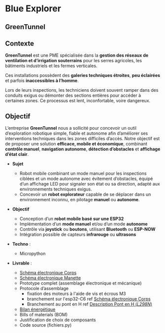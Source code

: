# Blue Explorer

## **GreenTunnel**

## Contexte

**GreenTunnel** est une PME spécialisée dans la **gestion des réseaux de ventilation et d’irrigation souterrains** pour les serres agricoles, les bâtiments industriels et les fermes verticales.

Ces installations possèdent des **galeries techniques étroites**, **peu éclairées** et parfois **inaccessibles à l’homme**.

Lors de leurs inspections, les techniciens doivent souvent ramper dans des conduits exigus ou démonter des sections entières pour accéder à certaines zones. Ce processus est lent, inconfortable, voire dangereux.

## Objectif

L’entreprise **GreenTunnel** nous a sollicité pour concevoir un outil d’exploration robotique simple, fiable et autonome afin d’améliorer ses interventions techniques dans les zones difficiles d’accès.
Notre objectif est de proposer une solution **efficace, mobile et économique**, combinant **contrôle manuel**, **navigation autonome**, **détection d’obstacles** et **affichage d’état clair**.


- **Sujet**
    - Robot mobile combinant un mode manuel pour les inspections ciblées et un mode autonome avec évitement d’obstacles, équipé d’un affichage LED pour signaler son état ou sa direction, adapté aux environnements techniques exigus.
    - Concevoir un **robot explorateur** capable de se déplacer dans un environnement inconnu, en pilotage **manuel** ou **autonome**.
- **Objectif**
    - Conception d’un **robot mobile basé sur une ESP32**
    - Implémentation d’un **mode manuel** et/ou d’un mode **autonome**
    - Contrôle via **joystick** ou **boutons**, utilisant **Bluetooth** ou **ESP-NOW**
    - Intégration possible de capteurs **infrarouge** ou **ultrasons**
    
- **Techno** :
    - Micropython
    
- **Livrable** :
    - [Schéma électronique Corps](schéma-elec-Corps.png)
    - [Schéma électronique Manette](schéma-elec-Manette.png)
    - Prototype complet (assemblage électronique et mécanique)
    - Protocole d’assemblage
        - fixation des moteurs à l'aide de vis et écrous M3
        - branchement sur l'esp32-C6 ref [Schéma électronique Corps](schéma-elec-Corps.png)
        - Branchement au pont en H ref [Description Pont en H (*L298N*)](Description_L298N.png)
    - [Bilan énergétique](Bilan_énergétique.xlsx)
    - Bills of materials (BOM)
    - Justification de choix de composants
    - Code source (fichiers.py)